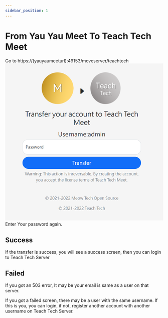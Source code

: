 ```yaml
---
sidebar_position: 1
---
```


# From Yau Yau Meet To Teach Tech Meet
Go to https://(yauyaumeeturl):49153/moveserver/teachtech
![](./img/trans1.png)
Enter Your password again.

## Success
If the transfer is success, you will see a success screen, then you can login to Teach Tech Server

## Failed
If you got an 503 error, It may be your email is same as a user on that server.

If you got a failed screen, there may be a user with the same username. If this is you, you can login, if not, register another account with another username on Teach Tech Server.